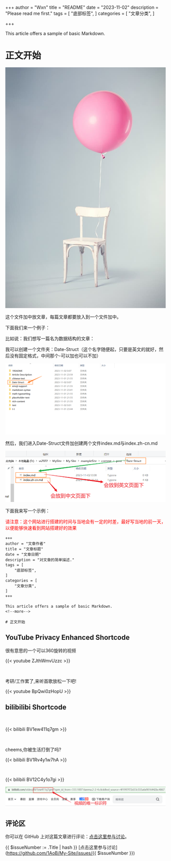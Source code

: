 +++
author = "Wxn"
title = "README"
date = "2023-11-02"
description = "Please read me first."
tags = [
	"底部标签",
]
categories = [
    "文章分类",
]

+++

This article offers a sample of basic Markdown.
<!--more-->

# 正文开始

![测试图片](Picture/1698889516379.png)

这个文件加中放文章，每篇文章都要放入到一个文件加中。

下面我们来一个例子：

比如说：我们想写一篇名为数据结构的文章：

我可以创建一个文件夹：Date-Struct（这个名字随便起，只要是英文的就好，然后没有固定格式，中间那个-可以加也可以不加）

![picture1](Picture/1698854881951.png)

然后，我们进入Date-Struct文件加创建两个文件index.md与index.zh-cn.md

![picture2](Picture/1698855011986.png)

下面我来写一个示例：

<font color=red>请注意：这个网站进行搭建的时间与当地会有一定的时差，最好写当地的前一天，以便能够快速看到网站搭建好的效果</font>

```
+++
author = "文章作者"
title = "文章标题"
date = "文章日期"
description = "对文章的简单描述."
tags = [
	"底部标签",
]
categories = [
    "文章分类",
]
+++

This article offers a sample of basic Markdown.
<!--more-->

# 正文开始
```



## YouTube Privacy Enhanced Shortcode

很有意思的一个可以360旋转的视频

{{< youtube ZJthWmvUzzc >}}

<br>

考研/工作累了,来听首歌放松一下吧!

{{< youtube BpQwi0zHopU >}}

## bilibilibi Shortcode

<br>

{{< bilibili BV1ew411q7gm >}}

<br>

cheems,你被生活打倒了吗?

{{< bilibili BV1Rv4y1w7hA >}}

<br>

{{< bilibili BV12C4y1o7gi >}}

![1698890999744](Picture/1698890999744.png)


## 评论区
你可以在 GitHub 上对这篇文章进行评论：[点击这里参与讨论](https://github.com/1AoB/My-Site/issues/1)。



{{ $issueNumber := .Title | hash }}
[点击这里参与讨论](https://github.com/1AoB/My-Site/issues/{{ $issueNumber }})

